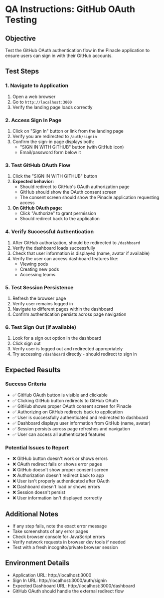 # QA Instructions: GitHub OAuth Testing

## Objective
Test the GitHub OAuth authentication flow in the Pinacle application to ensure users can sign in with their GitHub accounts.

## Test Steps

### 1. Navigate to Application
1. Open a web browser
2. Go to `http://localhost:3000`
3. Verify the landing page loads correctly

### 2. Access Sign In Page
1. Click on "Sign In" button or link from the landing page
2. Verify you are redirected to `/auth/signin`
3. Confirm the sign-in page displays both:
   - "SIGN IN WITH GITHUB" button (with GitHub icon)
   - Email/password form below it

### 3. Test GitHub OAuth Flow
1. Click the "SIGN IN WITH GITHUB" button
2. **Expected behavior:**
   - Should redirect to GitHub's OAuth authorization page
   - GitHub should show the OAuth consent screen
   - The consent screen should show the Pinacle application requesting access
3. **On GitHub OAuth page:**
   - Click "Authorize" to grant permission
   - Should redirect back to the application

### 4. Verify Successful Authentication
1. After GitHub authorization, should be redirected to `/dashboard`
2. Verify the dashboard loads successfully
3. Check that user information is displayed (name, avatar if available)
4. Verify the user can access dashboard features like:
   - Viewing pods
   - Creating new pods
   - Accessing teams

### 5. Test Session Persistence
1. Refresh the browser page
2. Verify user remains logged in
3. Navigate to different pages within the dashboard
4. Confirm authentication persists across page navigation

### 6. Test Sign Out (if available)
1. Look for a sign out option in the dashboard
2. Click sign out
3. Verify user is logged out and redirected appropriately
4. Try accessing `/dashboard` directly - should redirect to sign in

## Expected Results

### Success Criteria
- ✅ GitHub OAuth button is visible and clickable
- ✅ Clicking GitHub button redirects to GitHub OAuth
- ✅ GitHub shows proper OAuth consent screen for Pinacle
- ✅ Authorizing on GitHub redirects back to application
- ✅ User is successfully authenticated and redirected to dashboard
- ✅ Dashboard displays user information from GitHub (name, avatar)
- ✅ Session persists across page refreshes and navigation
- ✅ User can access all authenticated features

### Potential Issues to Report
- ❌ GitHub button doesn't work or shows errors
- ❌ OAuth redirect fails or shows error pages
- ❌ GitHub doesn't show proper consent screen
- ❌ Authorization doesn't redirect back to app
- ❌ User isn't properly authenticated after OAuth
- ❌ Dashboard doesn't load or shows errors
- ❌ Session doesn't persist
- ❌ User information isn't displayed correctly

## Additional Notes
- If any step fails, note the exact error message
- Take screenshots of any error pages
- Check browser console for JavaScript errors
- Verify network requests in browser dev tools if needed
- Test with a fresh incognito/private browser session

## Environment Details
- Application URL: http://localhost:3000
- Sign In URL: http://localhost:3000/auth/signin
- Expected Dashboard URL: http://localhost:3000/dashboard
- GitHub OAuth should handle the external redirect flow
